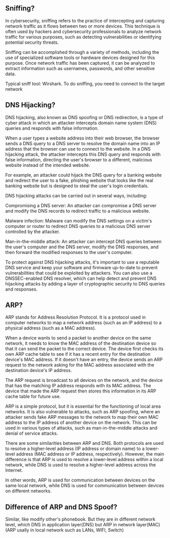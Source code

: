 ## Sniffing?
In cybersecurity, sniffing refers to the practice of intercepting and capturing network traffic as it flows between two or more devices. This technique is often used by hackers and cybersecurity professionals to analyze network traffic for various purposes, such as detecting vulnerabilities or identifying potential security threats.

Sniffing can be accomplished through a variety of methods, including the use of specialized software tools or hardware devices designed for this purpose. Once network traffic has been captured, it can be analyzed to extract information such as usernames, passwords, and other sensitive data.

Typical sniff tool: Wirshark.
To do sniffing, you need to connect to the target network

## DNS Hijacking?
DNS hijacking, also known as DNS spoofing or DNS redirection, is a type of cyber attack in which an attacker intercepts domain name system (DNS) queries and responds with false information.

When a user types a website address into their web browser, the browser sends a DNS query to a DNS server to resolve the domain name into an IP address that the browser can use to connect to the website. In a DNS hijacking attack, the attacker intercepts this DNS query and responds with false information, directing the user's browser to a different, malicious website instead of the intended website.

For example, an attacker could hijack the DNS query for a banking website and redirect the user to a fake, phishing website that looks like the real banking website but is designed to steal the user's login credentials.

DNS hijacking attacks can be carried out in several ways, including:

Compromising a DNS server: An attacker can compromise a DNS server and modify the DNS records to redirect traffic to a malicious website.

Malware infection: Malware can modify the DNS settings on a victim's computer or router to redirect DNS queries to a malicious DNS server controlled by the attacker.

Man-in-the-middle attack: An attacker can intercept DNS queries between the user's computer and the DNS server, modify the DNS responses, and then forward the modified responses to the user's computer.

To protect against DNS hijacking attacks, it's important to use a reputable DNS service and keep your software and firmware up-to-date to prevent vulnerabilities that could be exploited by attackers. You can also use a DNSSEC-enabled DNS resolver, which can help detect and prevent DNS hijacking attacks by adding a layer of cryptographic security to DNS queries and responses.

## ARP?
ARP stands for Address Resolution Protocol. It is a protocol used in computer networks to map a network address (such as an IP address) to a physical address (such as a MAC address).

When a device wants to send a packet to another device on the same network, it needs to know the MAC address of the destination device so that it can send the packet to the correct device. The device first checks its own ARP cache table to see if it has a recent entry for the destination device's MAC address. If it doesn't have an entry, the device sends an ARP request to the network asking for the MAC address associated with the destination device's IP address.

The ARP request is broadcast to all devices on the network, and the device that has the matching IP address responds with its MAC address. The device that made the ARP request then stores this information in its ARP cache table for future use.

ARP is a simple protocol, but it is essential for the functioning of local area networks. It is also vulnerable to attacks, such as ARP spoofing, where an attacker sends fake ARP messages to the network to map their own MAC address to the IP address of another device on the network. This can be used in various types of attacks, such as man-in-the-middle attacks and denial of service attacks. 

There are some similarities between ARP and DNS. Both protocols are used to resolve a higher-level address (IP address or domain name) to a lower-level address (MAC address or IP address, respectively). However, the main difference is that ARP is used to resolve a lower-level address within a local network, while DNS is used to resolve a higher-level address across the Internet.

In other words, ARP is used for communication between devices on the same local network, while DNS is used for communication between devices on different networks.

## Difference of ARP and DNS Spoof?
Similar, like modify other's phonebook. But they are in different network level, which DNS in application layer(DNS) but ARP in network layer(MAC) (ARP usally in local network such as LANs, WIFI, Switch)